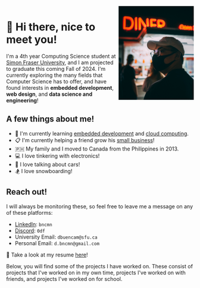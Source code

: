 <img src="https://github.com/bncmn/bncmn/blob/b640fe851af31d374e7f2eabd5d7600c467ae32f/image.jpeg" width="40%" height="40%" align="right"/>

# 👋 Hi there, nice to meet you!

I'm a 4th year Computing Science student at [Simon Fraser University](https://www.sfu.ca/), and I am projected to graduate this coming Fall of 2024.
I'm currently exploring the many fields that Computer Science has to offer, and have found interests in **embedded development**, **web design**, and **data science and engineering**!

## A few things about me!
- 🌱 I'm currently learning [embedded development](https://www.sfu.ca/outlines.html?2024/spring/cmpt/433/d100) and [cloud computing](https://www.sfu.ca/outlines.html?2024/spring/cmpt/474/d100).
- 📋 I'm currently helping a friend grow his [small business](https://convivial.ca/)!
- 🇵🇭 My family and I moved to Canada from the Philippines in 2013.
- 💻 I love tinkering with electronics!
- 🚗 I love talking about cars!
- 🏂 I love snowboarding!

## Reach out!
I will always be monitoring these, so feel free to leave me a message on any of these platforms:
- [LinkedIn](https://ca.linkedin.com/in/bncmn): `bncmn`
- [Discord](https://discord.com/): `0df`
- University Email: `dbuencam@sfu.ca`
- Personal Email: `d.bncmn@gmail.com`

👀 Take a look at my resume [here](https://github.com/bncmn/bncmn/blob/53f0cfab5fca0c8f9fe4a065f3f9368605e07260/resume.pdf)!

Below, you will find some of the projects I have worked on.
These consist of projects that I've worked on in my own time, projects I've worked on with friends, and projects I've worked on for school.
